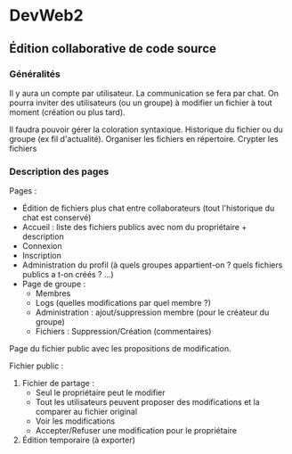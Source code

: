 # DevWeb2
## Édition collaborative de code source

### Généralités

Il y aura un compte par utilisateur.
La communication se fera par chat.
On pourra inviter des utilisateurs (ou un groupe) à modifier un fichier à tout moment (création ou plus tard).

Il faudra pouvoir gérer la coloration syntaxique.
Historique du fichier ou du groupe (ex fil d'actualité).
Organiser les fichiers en répertoire.
Crypter les fichiers

### Description des pages

Pages :
  * Édition de fichiers plus chat entre collaborateurs (tout l'historique du chat est conservé)
  * Accueil : liste des fichiers publics avec nom du propriétaire + description
  * Connexion
  * Inscription
  * Administration du profil (à quels groupes appartient-on ? quels fichiers publics a t-on créés ? ...)
  * Page de groupe :
    * Membres
    * Logs (quelles modifications par quel membre ?)
    * Administration : ajout/suppression membre (pour le créateur du groupe)
    * Fichiers : Suppression/Création (commentaires)
    
Page du fichier public avec les propositions de modification.

Fichier public :
  1. Fichier de partage :
      * Seul le propriétaire peut le modifier
      * Tout les utilisateurs peuvent proposer des modifications et la comparer au fichier original
      * Voir les modifications
      * Accepter/Refuser une modification pour le propriétaire
  2. Édition temporaire (à exporter)
